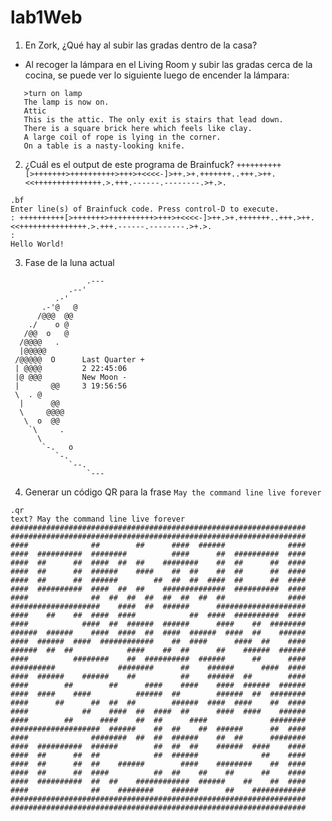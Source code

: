 # lab1Web
1. En Zork, ¿Qué hay al subir las gradas dentro de la casa?
 - Al recoger la lámpara en el Living Room y subir las gradas cerca de la cocina, se puede ver lo siguiente luego de encender la lámpara:
 ```
    >turn on lamp                                                                                                           
    The lamp is now on.                                                                                                     
    Attic                                                                                                                   
    This is the attic. The only exit is stairs that lead down.                                                              
    There is a square brick here which feels like clay.                                                                     
    A large coil of rope is lying in the corner.                                                                           
    On a table is a nasty-looking knife.   
```

2. ¿Cuál es el output de este programa de Brainfuck?
 ``` ++++++++++[>+++++++>++++++++++>+++>+<<<<-]>++.>+.+++++++..+++.>++.<<+++++++++++++++.>.+++.------.--------.>+.>. ```
 
  ```
  .bf
  Enter line(s) of Brainfuck code. Press control-D to execute.
  : ++++++++++[>+++++++>++++++++++>+++>+<<<<-]>++.>+.+++++++..+++.>++.<<+++++++++++++++.>.+++.------.--------.>+.>.
  :
  Hello World!
  ```

3. Fase de la luna actual
```
                 .---
             .--'
          .-'
       .-'@   @
      /@@@  @@
    ./    o @
   /@@  o   @
  /@@@@   .
  |@@@@@
 /@@@@@  O      Last Quarter +
 | @@@@         2 22:45:06
 |@ @@@         New Moon -
 |       @@     3 19:56:56
 \  . @
  |      @@
  \     @@@@
   \  o  @@
    `\     .
      \
       `-.   o
          `-.
             `--.
                 `---
```
4. Generar un código QR para la frase ```May the command line live forever```

```
.qr
text? May the command line live forever
##################################################################
##################################################################
####              ##        ##      ####  ######              ####
####  ##########  ########          ####      ##  ##########  ####
####  ##      ##  ####  ##  ##    ########    ##  ##      ##  ####
####  ##      ##  ######    ####    ##  ##    ##  ##      ##  ####
####  ##      ##  ######        ##  ##  ##  ####  ##      ##  ####
####  ##########  ####  ##  ##    ##############  ##########  ####
####              ##  ##  ##  ##  ##  ##  ##  ##              ####
####################    ####  ##  ######      ####################
####    ##    ##  ####  ####            ##  ####  ##########  ####
####            ####  ##  ######  ######      ####    ##  ########
######  ######    ####  ####  ##  ####  ######  ####  ##    ######
####  ######  ####  ############    ##  ####      ####  ##    ####
######  ##  ##            ####    ##  ##      ##    ######  ######
####          ########    ##  ##########  ######      ##      ####
##########              ########      ##    ######      ####  ####
####  ######    ######    ##          ##    ######  ##        ####
####        ##        ##      ####    ####    ####  ######  ######
####  ####    ####          ######  ##        ######  ##  ########
####      ##      ##  ##  ##        ######  ####  ####    ##  ####
####            ##    ####  ##  ####  ##      ####  ####    ######
####        ##      ####    ##  ##      ####              ########
####################  ######    ##  ##    ##  ######      ##  ####
####              ########  ##  ##  ######    ##  ##      ########
####  ##########  ######        ##  ##  ##    ######  ####    ####
####  ##      ##  ##            ##  ######              ##    ####
####  ##      ##  ##    ######        ####    ########    ##  ####
####  ##      ##  ####          ##  ##    ##    ##      ##    ####
####  ##########  ##  ##    ############  ######    ##    ##  ####
####              ##    ########    ######      ##    ############
##################################################################
##################################################################
```
